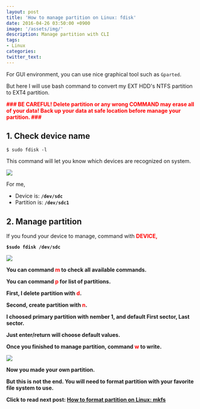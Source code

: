 ```yaml
---
layout: post
title: 'How to manage partition on Linux: fdisk'
date: 2016-04-26 03:50:00 +0900
image: '/assets/img/'
description: Manage partition with CLI
tags:
- Linux
categories:
twitter_text:
---
```


For GUI environment, you can use nice graphical tool such as `Gparted`.

But here I will use bash command to convert my EXT HDD's NTFS partition to EXT4 partition.

<strong><font color="red">### BE CAREFUL! Delete partition or any wrong COMMAND may erase all of your data! Back up your data at safe location before manage your partition. ###</font></strong>

## 1. Check device name

```
$ sudo fdisk -l
```

This command will let you know which devices are recognized on system.

<a href="https://minibrary.com/blogimg/img20160307-002.png" data-lightbox="39"><img src="https://minibrary.com/blogimg/img20160307-002.png"></a>

For me, 

- Device is: **`/dev/sdc`**
- Partition is: **`/dev/sdc1`**

## 2. Manage partition

If you found your device to manage, command with <b><font color="red">DEVICE,</font>

```
$sudo fdisk /dev/sdc
```

<a href="https://minibrary.com/blogimg/img20160307-003.png" data-lightbox="39"><img src="https://minibrary.com/blogimg/img20160307-003.png"></a>

You can command <b><font color="red">m</font> to check all available commands.

You can command <b><font color="red">p</font> for list of partitions.

First, I delete partition with <b><font color="red">d</font>.

Second, create partition with <b><font color="red">n</font>.

I choosed primary partition with nember 1, and default First sector, Last sector.

Just enter/return will choose default values.

Once you finished to manage partition, command <b><font color="red">w</font> to write.

<a href="https://minibrary.com/blogimg/img20160307-004.png" data-lightbox="39"><img src="https://minibrary.com/blogimg/img20160307-004.png"></a>

Now you made your own partition.

But this is not the end. You will need to format partition with your favorite file system to use.

Click to read next post: [How to format partition on Linux: mkfs](/67)
